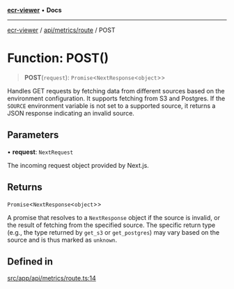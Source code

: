 [**ecr-viewer**](../../../../README.md) • **Docs**

***

[ecr-viewer](../../../../README.md) / [api/metrics/route](../README.md) / POST

# Function: POST()

> **POST**(`request`): `Promise`\<`NextResponse`\<`object`\>\>

Handles GET requests by fetching data from different sources based on the environment configuration.
It supports fetching from S3 and Postgres. If the `SOURCE` environment variable is not set to
a supported source, it returns a JSON response indicating an invalid source.

## Parameters

• **request**: `NextRequest`

The incoming request object provided by Next.js.

## Returns

`Promise`\<`NextResponse`\<`object`\>\>

A promise that resolves to a `NextResponse` object
  if the source is invalid, or the result of fetching from the specified source.
  The specific return type (e.g., the type returned by `get_s3` or `get_postgres`)
  may vary based on the source and is thus marked as `unknown`.

## Defined in

[src/app/api/metrics/route.ts:14](https://github.com/CDCgov/phdi/blob/55d1a87d29da9da2522ba2a73bc122cba666b133/containers/ecr-viewer/src/app/api/metrics/route.ts#L14)
